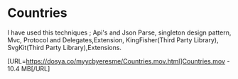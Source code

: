 # Countries
I have used this techniques ; Api's and Json Parse, singleton design pattern, Mvc, Protocol and Delegates,Extension, KingFisher(Third Party Library), SvgKit(Third Party Library),Extensions.

[URL=https://dosya.co/myycbyeresme/Countries.mov.html]Countries.mov -  10.4 MB[/URL]
